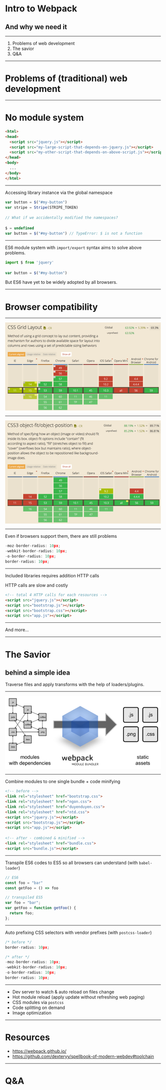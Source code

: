 # Intro to Webpack
## And why we need it

---

1. Problems of web development
2. The savior
3. Q&A

---

# Problems of (traditional) web development

---

# No module system

```html
<html>
<head>
  <script src="jquery.js"></script>
  <script src="my-large-script-that-depends-on-jquery.js"></script>
  <script src="my-other-script-that-depends-on-above-script.js"></script>
</head>
<body>
  ...
</body>
</html>
```

---

Accessing library instance via the global namespace

```javascript
var button = $("#my-button")
var stripe = Stripe(STRIPE_TOKEN)

// What if we accidentally modified the namespaces?

$ = undefined
var button = $("#my-button") // TypeError: $ is not a function
```

---

ES6 module system with `import/export` syntax aims to solve above problems.

```javascript
import $ from 'jquery'

var button = $("#my-button")
```

But ES6 have yet to be widely adopted by all browsers.

---

# Browser compatibility

---

![fit](caniuse-grid.png)

---

![fit](caniuse-object-fit.png)

---

Even if browsers support them, there are still problems

```js
-moz-border-radius: 10px;
-webkit-border-radius: 10px;
-o-border-radius: 10px;
border-radius: 10px;
```

---

Included libraries requires addition HTTP calls

HTTP calls are slow and costly

```html
<!-- total 4 HTTP calls for each resources -->
<script src="jquery.js"></script>
<script src="bootstrap.js"></script>
<script src="bootstrap.css"></script>
<script src="app.js"></script>
```

---

And more...

---

# The Savior
## behind a simple idea

Traverse files and apply transforms with the help of loaders/plugins.

---

![fit](webpack.png)

---

Combine modules to one single bundle + code minifying

```html
<!-- before -->
<link rel="stylesheet" href="bootstrap.css">
<link rel="stylesheet" href="ngon.css">
<link rel="stylesheet" href="duyenduyen.css">
<link rel="stylesheet" href="ntd.css">
<script src="jquery.js"></script>
<script src="bootstrap.js"></script>
<script src="app.js"></script>

<!-- after - combined & minified -->
<link rel="stylesheet" href="bundle.css">
<script src="bundle.js"></script>
```

---

Transpile ES6 codes to ES5 so all browsers can understand
(with `babel-loader`)

```js
// ES6
const foo = "bar"
const getFoo = () => foo
```

```js
// transpiled ES5
var foo = "bar";
var getFoo = function getFoo() {
  return foo;
};
```

---

Auto prefixing CSS selectors with vendor prefixes
(with `postcss-loader`)

```js
/* before */
border-radius: 10px;
```

```js
/* after */
-moz-border-radius: 10px;
-webkit-border-radius: 10px;
-o-border-radius: 10px;
border-radius: 10px;
```

---

- Dev server to watch & auto reload on files change
- Hot module reload (apply update without refreshing web paging)
- CSS modules via `postcss`
- Code splitting on demand
- Image optimization

---

# Resources

- https://webpack.github.io/
- https://github.com/dexteryy/spellbook-of-modern-webdev#toolchain

---

# Q&A
